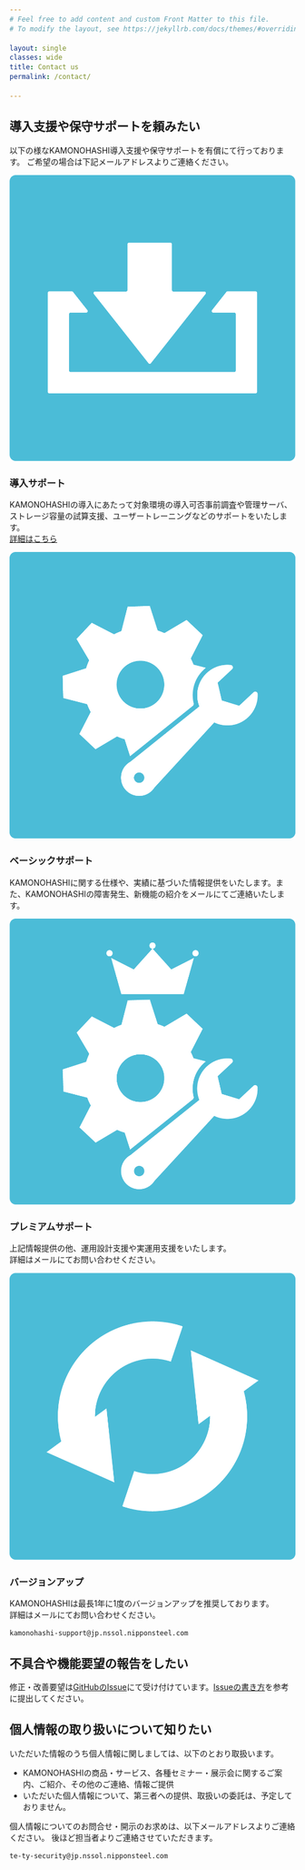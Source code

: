 ```yaml
---
# Feel free to add content and custom Front Matter to this file.
# To modify the layout, see https://jekyllrb.com/docs/themes/#overriding-theme-defaults

layout: single
classes: wide
title: Contact us
permalink: /contact/

---
```

## 導入支援や保守サポートを頼みたい

以下の様なKAMONOHASHI導入支援や保守サポートを有償にて行っております。
ご希望の場合は下記メールアドレスよりご連絡ください。

<div class="support__item">
    <div class="support support__image">
        <img src="/assets/images/icon_ Introduction.png" alt="placeholder image 1">
    </div>
    <div class="support support__text">
        <h3 class="support__text-title">導入サポート</h3>
        <div class="support__text-excerpt">
            <p>KAMONOHASHIの導入にあたって対象環境の導入可否事前調査や管理サーバ、ストレージ容量の試算支援、ユーザートレーニングなどのサポートをいたします。<br>
            <a href="/posts/support">詳細はこちら</a></p>
        </div>
    </div>
</div>

<div class="support__item">
    <div class="support support__image">
        <img src="/assets/images/icon_support.png" alt="placeholder image 1">
    </div>
    <div class="support support__text">
        <h3 class="support__text-title">ベーシックサポート</h3>
        <div class="support__text-excerpt">
            <p>KAMONOHASHIに関する仕様や、実績に基づいた情報提供をいたします。また、KAMONOHASHIの障害発生、新機能の紹介をメールにてご連絡いたします。<br>
            <!-- <a href="/">詳細はこちら</a> --> </p>
        </div>
    </div>
</div>

<div class="support__item">
    <div class="support support__image">
        <img src="/assets/images/icon_pSupport.png" alt="placeholder image 1">
    </div>
    <div class="support support__text">
        <h3 class="support__text-title">プレミアムサポート</h3>
        <div class="support__text-excerpt">
            <p>上記情報提供の他、運用設計支援や実運用支援をいたします。<br>
            詳細はメールにてお問い合わせください。</p>
        </div>
    </div>
</div>

<div class="support__item">
    <div class="support support__image">
        <img src="/assets/images/icon_update.png" alt="placeholder image 1">
    </div>
    <div class="support support__text">
        <h3 class="support__text-title">バージョンアップ</h3>
        <div class="support__text-excerpt">
            <p>KAMONOHASHIは最長1年に1度のバージョンアップを推奨しております。<br>
            詳細はメールにてお問い合わせください。</p>
        </div>
    </div>
</div>

<div class="highlighter-rouge"><div class="highlight"><pre class="highlight"><code>kamonohashi-support@jp.nssol.nipponsteel.com
</code></pre></div></div>


<h2 id="不具合や機能要望の報告をしたい">不具合や機能要望の報告をしたい</h2>
<p>修正・改善要望は<a href="https://github.com/KAMONOHASHI/kamonohashi/issues">GitHubのIssue</a>にて受け付けています。<a href="https://github.com/KAMONOHASHI/kamonohashi/wiki/Submitting-Bugs-and-Suggestions">Issueの書き方</a>を参考に提出してください。</p>

<h2 id="個人情報-について知りたい">個人情報の取り扱いについて知りたい</h2>
<p>いただいた情報のうち個人情報に関しましては、以下のとおり取扱います。</p>
<ul>
  <li>KAMONOHASHIの商品・サービス、各種セミナー・展示会に関するご案内、ご紹介、その他のご連絡、情報ご提供</li>
  <li>いただいた個人情報について、第三者への提供、取扱いの委託は、予定しておりません。</li>
</ul>
<p>個人情報についてのお問合せ・開示のお求めは、以下メールアドレスよりご連絡ください。
後ほど担当者よりご連絡させていただきます。</p>

<div class="highlighter-rouge"><div class="highlight">
<pre class="highlight"><code>te-ty-security@jp.nssol.nipponsteel.com
</code></pre></div>